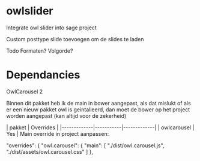 # owlslider
Integrate owl slider into sage project

Custom posttype slide toevoegen om de slides te laden


Todo
Formaten?
Volgorde?



# Dependancies

OwlCarousel 2

Binnen dit pakket heb ik de main in bower aangepast, als dat mislukt of als er een nieuw pakket owl is geintalleerd, dan moet de bower op het project worden aangepast (kan altijd voor de zekerheid)

| pakket      | Overrides | 
|-------------|-----------|-------------|
| owlcarousel | Yes       | Main override in project aanpassen:

 "overrides": {
    "owl.carousel": {
      "main": [
        "./dist/owl.carousel.js",
        "./dist/assets/owl.carousel.css"
      ]
    },
